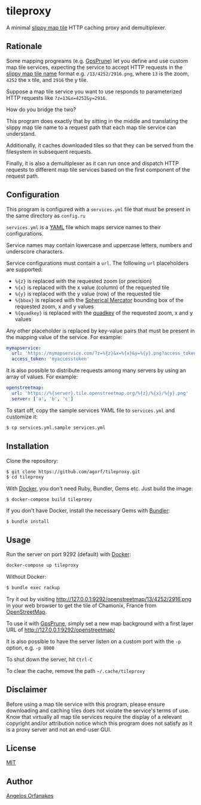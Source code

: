 # tileproxy

A minimal [slippy map tile][slippy] HTTP caching proxy and demultiplexer.

[slippy]: http://wiki.openstreetmap.org/wiki/Slippy_map_tilenames

## Rationale

Some mapping progreams (e.g. [GpsPrune][]) let you define and use custom map
tile services, expecting the service to accept HTTP requests in the [slippy map
tile name][slippy] format e.g. `/13/4252/2916.png`, where `13` is the zoom,
`4252` the x tile, and `2916` the y tile.

Suppose a map tile service you want to use responds to parameterized HTTP
requests like `?z=13&x=4252&y=2916`.

How do you bridge the two?

This program does exactly that by sitting in the middle and translating the
slippy map tile name to a request path that each map tile service can
understand.

Additionally, it caches downloaded tiles so that they can be served from the
filesystem in subsequent requests.

Finally, it is also a demultiplexer as it can run once and dispatch HTTP
requests to different map tile services based on the first component of the
request path.

[GpsPrune]: https://activityworkshop.net/software/gpsprune/

## Configuration

This program is configured with a `services.yml` file that must be present in
the same directory as `config.ru`

`services.yml` is a [YAML][] file which maps service names to their
configurations.

Service names may contain lowercase and uppercase letters, numbers and
underscore characters.

Service configurations must contain a `url`. The following `url` placeholders
are supported:

* `%{z}` is replaced with the requested zoom (or precision)
* `%{x}` is replaced with the x value (column) of the requested tile
* `%{y}` is replaced with the y value (row) of the requested tile
* `%{bbox}` is replaced with the [Spherical Mercator][mercator] bounding box of
  the requested zoom, x and y values
* `%{quadkey}` is replaced with the [quadkey][] of the requested zoom, x and
  y values

Any other placeholder is replaced by key-value pairs that must be present in the
mapping value of the service. For example:

~~~ yaml
mymapservice:
  url: 'https://mymapservice.com/?z=%{z}&x=%{x}&y=%{y}.png?access_token=%{access_token}'
  access_token: 'myaccesstoken'
~~~

It is also possible to distribute requests among many servers by using an array
of values. For example:

~~~ yaml
openstreetmap:
  url: 'https://%{server}.tile.openstreetmap.org/%{z}/%{x}/%{y}.png'
  server: ['a', 'b', 'c']
~~~

To start off, copy the sample services YAML file to `services.yml` and customize
it:

~~~ sh
$ cp services.yml.sample services.yml
~~~

[YAML]: https://en.wikipedia.org/wiki/YAML
[mercator]: https://en.wikipedia.org/wiki/Web_Mercator_projection
[quadkey]: https://msdn.microsoft.com/en-us/library/bb259689.aspx

## Installation

Clone the repository:

~~~ sh
$ git clone https://github.com/agorf/tileproxy.git
$ cd tileproxy
~~~

With [Docker][], you don't need Ruby, Bundler, Gems etc. Just build the image:

    $ docker-compose build tileproxy

If you don't have Docker, install the necessary Gems with [Bundler][]:

    $ bundle install

[Docker]: https://www.docker.com/
[Bundler]: https://bundler.io/

## Usage

Run the server on port 9292 (default) with [Docker][]:

~~~ sh
docker-compose up tileproxy
~~~

Without Docker:

~~~ sh
$ bundle exec rackup
~~~

Try it out by visiting <http://127.0.0.1:9292/openstreetmap/13/4252/2916.png> in
your web browser to get the tile of Chamonix, France from [OpenStreetMap][].

To use it with [GpsPrune][], simply set a new map background with a first layer
URL of <http://127.0.0.1:9292/openstreetmap/>

It is also possible to have the server listen on a custom port with the `-p`
option, e.g. `-p 8000`

To shut down the server, hit `Ctrl-C`

To clear the cache, remove the path `~/.cache/tileproxy`

## Disclaimer

Before using a map tile service with this program, please ensure downloading and
caching tiles does not violate the service's terms of use. Know that virtually
all map tile services require the display of a relevant copyright and/or
attribution notice which this program does not satisfy as it is a proxy server
and not an end-user GUI.

[OpenStreetMap]: https://www.openstreetmap.org/

## License

[MIT](https://github.com/agorf/tileproxy/blob/master/LICENSE.txt)

## Author

[Angelos Orfanakos](https://angelos.dev/)
